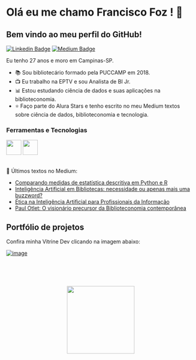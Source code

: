 

# Olá eu me chamo Francisco Foz ! 👋
## Bem vindo ao meu perfil do GitHub!           

<p align='left'>
    
[![Linkedin Badge](https://img.shields.io/badge/LinkedIn-0077B5?style=for-the-badge&logo=linkedin&logoColor=white
)](https://www.linkedin.com/in/francisco-tadeu-foz/)
[![Medium Badge](https://img.shields.io/badge/Medium-12100E?style=for-the-badge&logo=medium&logoColor=white
)](https://medium.com/@franciscofoz)
</p>

Eu tenho 27 anos e moro em Campinas-SP.


- :books: Sou bibliotecário formado pela PUCCAMP em 2018.
- :tv: Eu trabalho na EPTV e sou Analista de BI Jr.
- :bar_chart: Estou estudando ciência de dados e suas aplicações na biblioteconomia.
- :star: Faço parte do Alura Stars e tenho escrito no meu Medium textos sobre ciência de dados, biblioteconomia e tecnologia.


### Ferramentas e Tecnologias
<code><img src="https://cdn.jsdelivr.net/gh/devicons/devicon/icons/python/python-original.svg" width="40" height="40"></code>
<code><img src="https://upload.wikimedia.org/wikipedia/commons/thumb/c/cf/New_Power_BI_Logo.svg/2048px-New_Power_BI_Logo.svg.png" width="40" height="40"></code>
</br>
</br>


:pencil: Últimos textos no Medium:
<!-- MEDIUM:START -->
- [Comparando medidas de estatística descritiva em Python e R](https://franciscofoz.medium.com/comparando-medidas-de-estat%C3%ADstica-descritiva-em-python-e-r-f568bbba1363?source=rss-30612e32581e------2)
- [Inteligência Artificial em Bibliotecas: necessidade ou apenas mais uma buzzword?](https://franciscofoz.medium.com/intelig%C3%AAncia-artificial-em-bibliotecas-necessidade-ou-apenas-mais-uma-buzzword-a921cb4ad29a?source=rss-30612e32581e------2)
- [Ética na Inteligência Artificial para Profissionais da Informação](https://franciscofoz.medium.com/%C3%A9tica-na-intelig%C3%AAncia-artificial-para-profissionais-da-informa%C3%A7%C3%A3o-dbe8a90298d9?source=rss-30612e32581e------2)
- [Paul Otlet: O visionário precursor da Biblioteconomia contemporânea](https://franciscofoz.medium.com/paul-otlet-o-vision%C3%A1rio-precursor-da-biblioteconomia-contempor%C3%A2nea-55b73037fbee?source=rss-30612e32581e------2)
<!-- MEDIUM:END -->


## Portfólio de projetos

Confira minha Vitrine Dev clicando na imagem abaixo:

[![image](https://user-images.githubusercontent.com/64700794/188927548-c627858f-5e22-4373-b6fc-f9bd26c5195f.png)](https://cursos.alura.com.br/vitrinedev/FranciscoFoz)

</br>
</br>
</br>

<div>
<a href="https://gist.github.com/FranciscoFoz">
<p align = "center"> <img height="180em" src="https://github-readme-stats.vercel.app/api/top-langs/?username=FranciscoFoz&layout=compact&langs_count=7&theme=dracula"/>
</div>

